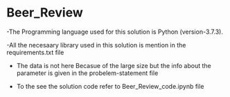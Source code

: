 # Beer_Review
-The Programming language used for this solution is Python (version-3.7.3). 

-All the necesaary library used in this solution is mention in the requirements.txt file

- The data is not here Becasue of the large size but the info about the parameter is given in the probelem-statement file

- To the see the solution code refer to Beer_Review_code.ipynb file 
